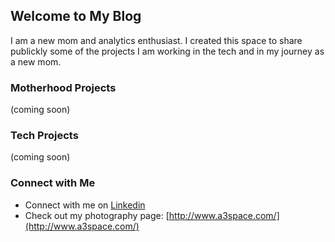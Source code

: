 ## Welcome to My Blog

I am a new mom and analytics enthusiast. I created this space to share publickly some of the projects I am working in the tech and in my journey as a new mom. 


### Motherhood Projects
(coming soon)

### Tech Projects
(coming soon)

### Connect with Me
- Connect with me on [Linkedin](https://www.linkedin.com/in/aliciaaalvarezs)
- Check out my photography page: [http://www.a3space.com/](http://www.a3space.com/)